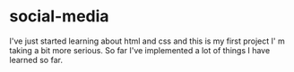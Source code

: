 # social-media
I've just started learning about html and css and this is my first project I' m taking a bit more serious. So far I've implemented a lot of things I have learned so far.
